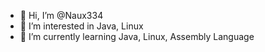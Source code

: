 - 👋 Hi, I’m @Naux334
- 👀 I’m interested in Java, Linux
- 🌱 I’m currently learning Java, Linux, Assembly Language
<!---
Naux334/Naux334 is a ✨ special ✨ repository because its `README.md` (this file) appears on your GitHub profile.
You can click the Preview link to take a look at your changes.
--->

